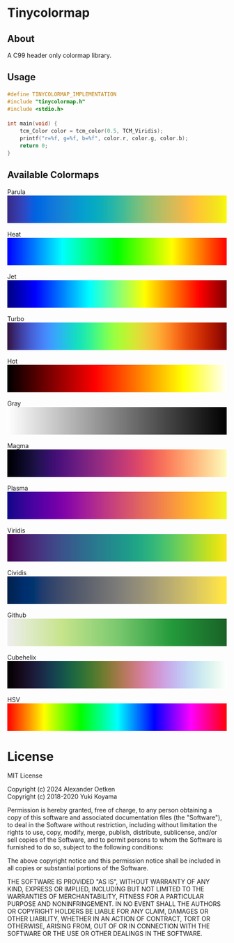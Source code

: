 # Tinycolormap

## About

A C99 header only colormap library.

## Usage

```C
#define TINYCOLORMAP_IMPLEMENTATION
#include "tinycolormap.h"
#include <stdio.h>

int main(void) {
    tcm_Color color = tcm_color(0.5, TCM_Viridis);
    printf("r=%f, g=%f, b=%f", color.r, color.g, color.b);
    return 0;
}
```

## Available Colormaps

Parula <br>
![Parula](./test/parula.bmp)

Heat <br>
![Heat](./test/heat.bmp)

Jet <br>
![Jet](./test/jet.bmp)

Turbo <br>
![Turbo](./test/turbo.bmp)

Hot <br>
![Hot](./test/hot.bmp)

Gray <br>
![Gray](./test/gray.bmp)

Magma <br>
![Magma](./test/magma.bmp)

Plasma <br>
![Plasma](./test/plasma.bmp)

Viridis <br>
![Viridis](./test/viridis.bmp)

Cividis <br>
![Cividis](./test/cividis.bmp)

Github <br>
![Github](./test/github.bmp)

Cubehelix <br>
![Cubehelix](./test/cubehelix.bmp)

HSV <br>
![HSV](./test/hsv.bmp)

# License

 MIT License

 Copyright (c) 2024 Alexander Oetken <br>
 Copyright (c) 2018-2020 Yuki Koyama

 Permission is hereby granted, free of charge, to any person obtaining a copy
 of this software and associated documentation files (the "Software"), to deal
 in the Software without restriction, including without limitation the rights
 to use, copy, modify, merge, publish, distribute, sublicense, and/or sell
 copies of the Software, and to permit persons to whom the Software is
 furnished to do so, subject to the following conditions:

 The above copyright notice and this permission notice shall be included in all
 copies or substantial portions of the Software.

 THE SOFTWARE IS PROVIDED "AS IS", WITHOUT WARRANTY OF ANY KIND, EXPRESS OR
 IMPLIED, INCLUDING BUT NOT LIMITED TO THE WARRANTIES OF MERCHANTABILITY,
 FITNESS FOR A PARTICULAR PURPOSE AND NONINFRINGEMENT. IN NO EVENT SHALL THE
 AUTHORS OR COPYRIGHT HOLDERS BE LIABLE FOR ANY CLAIM, DAMAGES OR OTHER
 LIABILITY, WHETHER IN AN ACTION OF CONTRACT, TORT OR OTHERWISE, ARISING FROM,
 OUT OF OR IN CONNECTION WITH THE SOFTWARE OR THE USE OR OTHER DEALINGS IN THE
 SOFTWARE.


